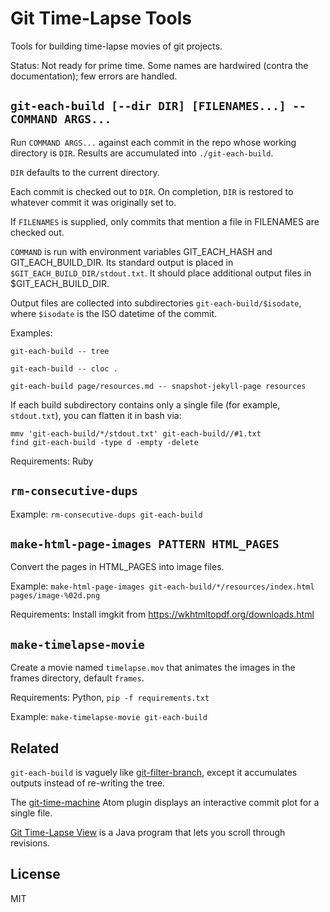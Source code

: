 # Git Time-Lapse Tools

Tools for building time-lapse movies of git projects.

Status: Not ready for prime time. Some names are hardwired (contra the documentation); few errors are handled.

## `git-each-build [--dir DIR] [FILENAMES...] -- COMMAND ARGS...`

Run `COMMAND ARGS...` against each commit in the repo whose working directory is `DIR`.
Results are accumulated into `./git-each-build`.

`DIR` defaults to the current directory.

Each commit is checked out to `DIR`.
On completion, `DIR` is restored to whatever commit it was originally set to.

If `FILENAMES` is supplied, only commits that mention a file in FILENAMES are checked out.

`COMMAND` is run with environment variables GIT_EACH_HASH and GIT_EACH_BUILD_DIR.
Its standard output is placed in `$GIT_EACH_BUILD_DIR/stdout.txt`.
It should place additional output files in $GIT_EACH_BUILD_DIR.

Output files are collected into subdirectories `git-each-build/$isodate`, where `$isodate` is the ISO datetime of the commit.

Examples:

`git-each-build -- tree`

`git-each-build -- cloc .`

`git-each-build page/resources.md -- snapshot-jekyll-page resources`

If each build subdirectory contains only a single file (for example, `stdout.txt`),
you can flatten it in bash via:

    mmv 'git-each-build/*/stdout.txt' git-each-build//#1.txt
    find git-each-build -type d -empty -delete

Requirements: Ruby

## `rm-consecutive-dups`

Example: `rm-consecutive-dups git-each-build`

## `make-html-page-images PATTERN HTML_PAGES`

Convert the pages in HTML_PAGES into image files.

Example: `make-html-page-images git-each-build/*/resources/index.html pages/image-%02d.png`

Requirements: Install imgkit from <https://wkhtmltopdf.org/downloads.html>

## `make-timelapse-movie`

Create a movie named `timelapse.mov` that animates the images in the frames
directory, default `frames`.

Requirements: Python, `pip -f requirements.txt`

Example: `make-timelapse-movie git-each-build`

## Related

`git-each-build` is vaguely like [git-filter-branch](https://git-scm.com/docs/git-filter-branch),
except it accumulates outputs instead of re-writing the tree.

The [git-time-machine](https://atom.io/packages/git-time-machine) Atom plugin displays an interactive commit plot for a single file.

[Git Time-Lapse View](https://github.com/JonathanAquino/git-time-lapse-view) is a Java program that lets you scroll through revisions.

## License

MIT
